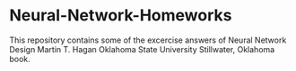 # Neural-Network-Homeworks
This repository contains some of the excercise answers of Neural Network Design Martin T. Hagan Oklahoma State University Stillwater, Oklahoma book.
